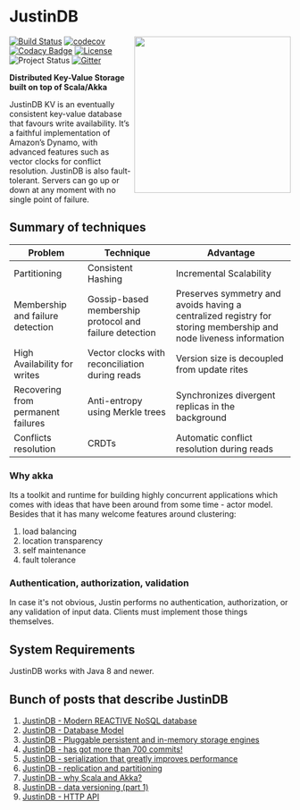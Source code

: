 # JustinDB

<img src="https://github.com/justin-db/JustinDB/blob/master/logo.png" align="right" width="280" />

[![Build Status](https://travis-ci.org/justin-db/JustinDB.svg?branch=master)](https://travis-ci.org/justin-db/JustinDB)
[![codecov](https://codecov.io/gh/justin-db/JustinDB/branch/master/graph/badge.svg)](https://codecov.io/gh/justin-db/JustinDB)
[![Codacy Badge](https://api.codacy.com/project/badge/grade/f5f10352c6e74aa99d0f996cf0a77124)](https://www.codacy.com/app/mateusz-maciaszekhpc/JustinDB)
[![License](http://img.shields.io/:license-Apache%202-red.svg)](http://www.apache.org/licenses/LICENSE-2.0.txt)
![Project Status](https://img.shields.io/badge/status-beta-yellow.svg)
[![Gitter](https://img.shields.io/badge/gitter-join%20chat-brightgreen.svg)](https://gitter.im/justin-db/Lobby)

**Distributed Key-Value Storage built on top of Scala/Akka**

JustinDB KV is an eventually consistent key-value database that favours write availability.
It’s a faithful implementation of Amazon’s Dynamo, with advanced features such as vector clocks for conflict resolution.
JustinDB is also fault-tolerant. Servers can go up or down at any moment with no single point of failure.

## Summary of techniques

| Problem | Technique  | Advantage  |
|---------|------------|------------|
|Partitioning                      |Consistent Hashing                                    |Incremental Scalability|
|Membership and failure detection  |Gossip-based membership protocol and failure detection|Preserves symmetry and avoids having a centralized registry for storing membership and node liveness information|
|High Availability for writes      |Vector clocks with reconciliation during reads        |Version size is decoupled from update rites|
|Recovering from permanent failures|Anti-entropy using Merkle trees                       |Synchronizes divergent replicas in the background|
|Conflicts resolution              |CRDTs                                                 |Automatic conflict resolution during reads

### Why akka
Its a toolkit and runtime for building highly concurrent applications which comes
with ideas that have been around from some time - actor model.
Besides that it has many welcome features around clustering:

1. load balancing
2. location transparency
3. self maintenance
4. fault tolerance

### Authentication, authorization, validation

In case it's not obvious, Justin performs no authentication, authorization, or any validation of input data. Clients must implement those things themselves.

## System Requirements
JustinDB works with Java 8 and newer.

## Bunch of posts that describe JustinDB
1. [JustinDB - Modern REACTIVE NoSQL database](http://speedcom.github.io/dsp2017/2017/03/14/justindb-modern-reactive-nosql-database.html)
2. [JustinDB - Database Model](http://speedcom.github.io/dsp2017/2017/03/17/justindb-database-model.html)
3. [JustinDB - Pluggable persistent and in-memory storage engines](http://speedcom.github.io/dsp2017/2017/03/24/justindb-support-for-pluggable-persistent-and-in-memory-storage-engines.html)
4. [JustinDB - has got more than 700 commits!](http://speedcom.github.io/dsp2017/2017/04/03/justindb-more-than-seven-hundred-commits.html)
5. [JustinDB - serialization that greatly improves performance](http://speedcom.github.io/dsp2017/2017/04/08/justindb-serilization-that-greatly-improves-performance.html)
6. [JustinDB - replication and partitioning](http://speedcom.github.io/dsp2017/2017/04/13/justindb-replication-and-partitioning.html)
7. [JustinDB - why Scala and Akka?](http://speedcom.github.io/dsp2017/2017/04/15/justindb-why-scala-and-akka.html)
8. [JustinDB - data versioning (part 1)](http://speedcom.github.io/dsp2017/2017/04/21/justindb-data-versioning.html)
9. [JustinDB - HTTP API](http://speedcom.github.io/dsp2017/2017/04/30/justindb-http-api.html)